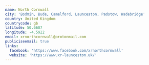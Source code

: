 ```yaml
---
name: North Cornwall
city: 'Bodmin, Bude, Camelford, Launceston, Padstow, Wadebridge'
country: United Kingdom
countrycode: gb
latitude: 50.6687
longitude: -4.5922
email: xrnorthcornwall@protonmail.com
publiciseemail: true
links:
  facebook: 'https://www.facebook.com/xrnorthcornwall'
  website: 'https://www.xr-launceston.uk/'
---
```


